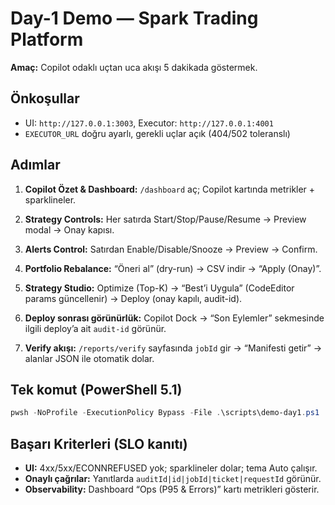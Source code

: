 # Day-1 Demo — Spark Trading Platform
**Amaç:** Copilot odaklı uçtan uca akışı 5 dakikada göstermek.

## Önkoşullar
- UI: `http://127.0.0.1:3003`, Executor: `http://127.0.0.1:4001`
- `EXECUTOR_URL` doğru ayarlı, gerekli uçlar açık (404/502 toleranslı)

## Adımlar
1. **Copilot Özet & Dashboard:** `/dashboard` aç; Copilot kartında metrikler + sparklineler.
2. **Strategy Controls:** Her satırda Start/Stop/Pause/Resume → Preview modal → Onay kapısı.
3. **Alerts Control:** Satırdan Enable/Disable/Snooze → Preview → Confirm.
4. **Portfolio Rebalance:** “Öneri al” (dry-run) → CSV indir → “Apply (Onay)”.
5. **Strategy Studio:** Optimize (Top-K) → “Best’i Uygula” (CodeEditor params güncellenir) → Deploy (onay kapılı, audit-id).

6. **Deploy sonrası görünürlük:** Copilot Dock → “Son Eylemler” sekmesinde ilgili deploy’a ait `audit-id` görünür.
7. **Verify akışı:** `/reports/verify` sayfasında `jobId` gir → “Manifesti getir” → alanlar JSON ile otomatik dolar.

## Tek komut (PowerShell 5.1)
```powershell
pwsh -NoProfile -ExecutionPolicy Bypass -File .\scripts\demo-day1.ps1
```

## Başarı Kriterleri (SLO kanıtı)
- **UI:** 4xx/5xx/ECONNREFUSED yok; sparklineler dolar; tema Auto çalışır.
- **Onaylı çağrılar:** Yanıtlarda `auditId|id|jobId|ticket|requestId` görünür.
- **Observability:** Dashboard “Ops (P95 & Errors)” kartı metrikleri gösterir.

